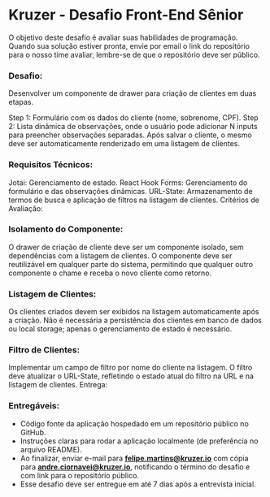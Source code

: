 # **Kruzer - Desafio Front-End Sênior**

O objetivo deste desafio é avaliar suas habilidades de programação. Quando sua solução estiver pronta, envie por email o link do repositório para o nosso time avaliar, lembre-se de que o repositório deve ser público.

### **Desafio:**
Desenvolver um componente de drawer para criação de clientes em duas etapas.

Step 1: Formulário com os dados do cliente (nome, sobrenome, CPF).
Step 2: Lista dinâmica de observações, onde o usuário pode adicionar N inputs para preencher observações separadas.
Após salvar o cliente, o mesmo deve ser automaticamente renderizado em uma listagem de clientes.

### **Requisitos Técnicos:**
Jotai: Gerenciamento de estado.
React Hook Forms: Gerenciamento do formulário e das observações dinâmicas.
URL-State: Armazenamento de termos de busca e aplicação de filtros na listagem de clientes.
Critérios de Avaliação:

### **Isolamento do Componente:**
O drawer de criação de cliente deve ser um componente isolado, sem dependências com a listagem de clientes.
O componente deve ser reutilizável em qualquer parte do sistema, permitindo que qualquer outro componente o chame e receba o novo cliente como retorno.

### **Listagem de Clientes:**
Os clientes criados devem ser exibidos na listagem automaticamente após a criação.
Não é necessária a persistência dos clientes em banco de dados ou local storage; apenas o gerenciamento de estado é necessário.

### **Filtro de Clientes:**
Implementar um campo de filtro por nome do cliente na listagem.
O filtro deve atualizar o URL-State, refletindo o estado atual do filtro na URL e na listagem de clientes.
Entrega:

### **Entregáveis:**
- Código fonte da aplicação hospedado em um repositório público no GitHub.
- Instruções claras para rodar a aplicação localmente (de preferência no arquivo README).
- Ao finalizar, enviar e-mail para **felipe.martins@kruzer.io** com cópia para **andre.ciornavei@kruzer.io**, notificando o término do desafio e com link para o repositório público.
- Esse desafio deve ser entregue em até 7 dias após a entrevista inicial.
